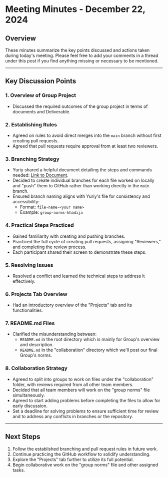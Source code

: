 # Meeting Minutes - December 22, 2024

## Overview

These minutes summarize the key points discussed and actions taken during today's meeting.
Please feel free to add your comments in a thread under this post
if you find anything missing or necessary to be mentioned.

---

## Key Discussion Points

### **1. Overview of Group Project**

- Discussed the required outcomes of the group project in terms of
documents and Deliverable.

### **2. Establishing Rules**

- Agreed on rules to avoid direct merges into the `main` branch without first
creating pull requests.
- Agreed that pull requests require approval from at least two reviewers.

### **3. Branching Strategy**

- Yuriy shared a helpful document detailing the steps and commands needed: [Link to Document](https://docs.google.com/document/d/1s7MtaQa2fEymATpsIrafiELQtkR74MqlJbXQesfy9j4/edit?tab=t.0#heading=h.1vmv8c9atm1b).
- Decided to create individual branches for each file worked on locally
and "push" them to GitHub rather than working directly in the `main` branch.
- Ensured branch naming aligns with Yuriy's file for consistency and accessibility:
  - Format: `file-name-<your name>`
  - Example: `group-norms-khadija`

### **4. Practical Steps Practiced**

- Gained familiarity with creating and pushing branches.
- Practiced the full cycle of creating pull requests, assigning "Reviewers," and completing the review process.
- Each participant shared their screen to demonstrate these steps.

### **5. Resolving Issues**

- Resolved a conflict and learned the technical steps to address it effectively.

### **6. Projects Tab Overview**

- Had an introductory overview of the "Projects" tab and its functionalities.

### **7. README.md Files**

- Clarified the misunderstanding between:
  - `README.md` in the root directory which is mainly for Group's overview and description.
  - `README.md` in the "collaboration" directory which we'll post our final Group's norms.

### **8. Collaboration Strategy**

- Agreed to split into groups to work on files under the "collaboration" folder,
with reviews required from all other team members.
- Decided that all team members will work on the "group norms" file simultaneously.
- Agreed to start adding problems before completing the files
to allow for early discussion.
- Set a deadline for solving problems to ensure sufficient time for review and
to address any conflicts in branches or the repository.

---

## Next Steps

1. Follow the established branching and pull request rules in future work.
2. Continue practicing the GitHub workflow to solidify understanding.
3. Explore the "Projects" tab further to utilize its full potential.
4. Begin collaborative work on the "group norms" file and other assigned tasks.
